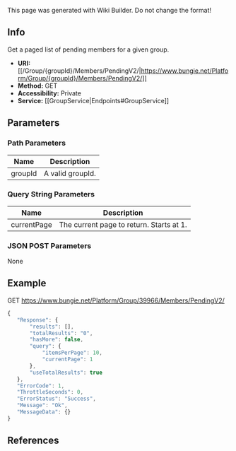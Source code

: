 <span class="wiki-builder">This page was generated with Wiki Builder. Do not change the format!</span>

## Info
Get a paged list of pending members for a given group.
* **URI:** [[/Group/{groupId}/Members/PendingV2/|https://www.bungie.net/Platform/Group/{groupId}/Members/PendingV2/]]
* **Method:** GET
* **Accessibility:** Private
* **Service:** [[GroupService|Endpoints#GroupService]]

## Parameters
### Path Parameters
Name | Description
---- | -----------
groupId | A valid groupId.

### Query String Parameters
Name | Description
---- | -----------
currentPage | The current page to return. Starts at 1.

### JSON POST Parameters
None

## Example
GET https://www.bungie.net/Platform/Group/39966/Members/PendingV2/
 ```javascript
{
    "Response": {
        "results": [],
        "totalResults": "0",
        "hasMore": false,
        "query": {
            "itemsPerPage": 10,
            "currentPage": 1
        },
        "useTotalResults": true
    },
    "ErrorCode": 1,
    "ThrottleSeconds": 0,
    "ErrorStatus": "Success",
    "Message": "Ok",
    "MessageData": {}
}
```

## References

